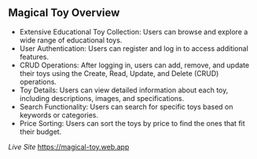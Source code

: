## Magical Toy Overview

* Extensive Educational Toy Collection: Users can browse and explore a wide range of educational toys.
* User Authentication: Users can register and log in to access additional features.
* CRUD Operations: After logging in, users can add, remove, and update their toys using the Create, Read, Update, and Delete (CRUD) operations.
* Toy Details: Users can view detailed information about each toy, including descriptions, images, and specifications.
* Search Functionality: Users can search for specific toys based on keywords or categories.
* Price Sorting: Users can sort the toys by price to find the ones that fit their budget.

_Live Site_ https://magical-toy.web.app

